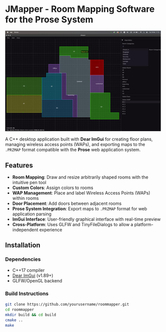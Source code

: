 # JMapper - Room Mapping Software for the Prose System

<p align="center">
  <img src="screenshot.jpg" width="720" title="hover text">
</p>


A C++ desktop application built with **Dear ImGui** for creating floor plans, managing wireless access points (WAPs), and exporting maps to the `.PRZMAP` format compatible with the **Prose** web application system.

## Features
- **Room Mapping**: Draw and resize arbitrarily shaped rooms with the intuitive pen tool
- **Custom Colors**: Assign colors to rooms
- **WAP Management**: Place and label Wireless Access Points (WAPs) within rooms
- **Door Placement**: Add doors between adjacent rooms
- **Prose System Integration**: Export maps to `.PRZMAP` format for web application parsing
- **ImGui Interface**: User-friendly graphical interface with real-time preview
- **Cross-Platform**: Uses GLFW and TinyFileDialogs to allow a platform-independent experience

## Installation
### Dependencies
- C++17 compiler
- [Dear ImGui](https://github.com/ocornut/imgui) (v1.89+)
- GLFW/OpenGL backend

### Build Instructions
```bash
git clone https://github.com/yourusername/roommapper.git
cd roommapper
mkdir build && cd build
cmake ..
make
